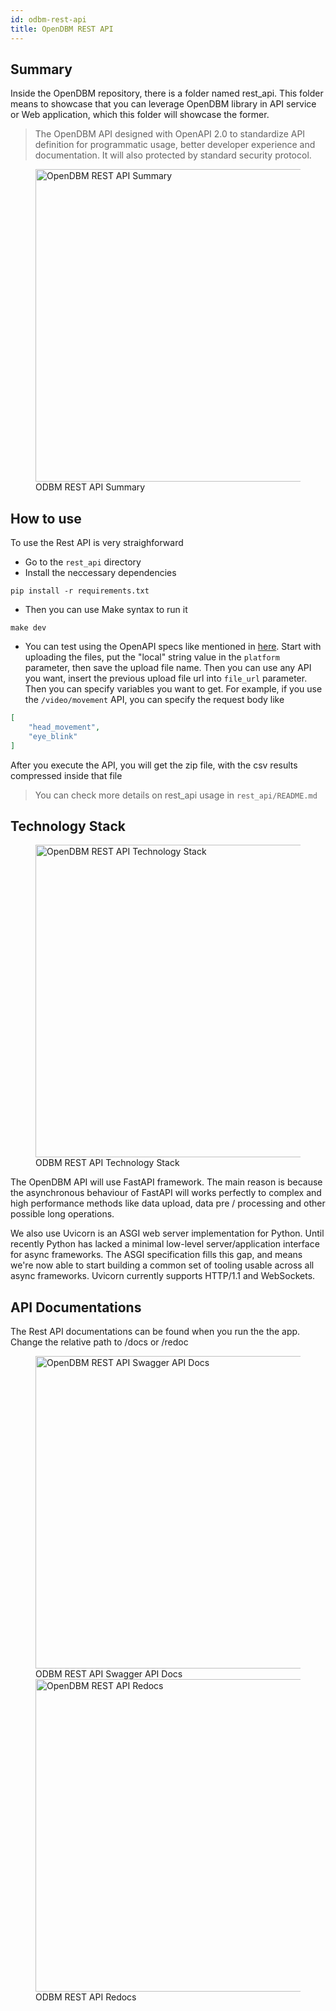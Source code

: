 ```yaml
---
id: odbm-rest-api
title: OpenDBM REST API
---
```


## Summary

Inside the OpenDBM repository, there is a folder named rest_api. This folder means to showcase that you can leverage OpenDBM library in API service or Web application, which this folder will showcase the former. 

> The OpenDBM API designed with OpenAPI 2.0 to standardize API definition for programmatic usage, better developer experience and documentation. It will also protected by standard security protocol. 

<figure>
  <img src="../docs/assets/odbm_api_summary.png" width="500" alt="OpenDBM REST API Summary" />
  <figcaption>ODBM REST API Summary</figcaption>
</figure>

## How to use

To use the Rest API is very straighforward

* Go to the `rest_api` directory
* Install the neccessary dependencies
```commandline
pip install -r requirements.txt
```
* Then you can use Make syntax to run it
```commandline
make dev
```
* You can test using the OpenAPI specs like mentioned in [here](ci-cd-pipeline#unit-tests). Start with uploading the files, put the "local" string value in the `platform` parameter, then save the upload file name. Then you can use any API you want, insert the previous upload file url into `file_url` parameter. Then you can specify variables you want to get. For example, if you use the `/video/movement` API, you can specify the request body like 
```json
[
    "head_movement",
    "eye_blink"
]
```
After you execute the API, you will get the zip file, with the csv results compressed inside that file
> You can check more details on rest_api usage in `rest_api/README.md`

## Technology Stack
<figure>
  <img src="../docs/assets/odbm_tech_stack.png" width="500" alt="OpenDBM REST API Technology Stack" />
  <figcaption>ODBM REST API Technology Stack</figcaption>
</figure>

The OpenDBM API will use FastAPI framework. The main reason is because the asynchronous behaviour of FastAPI will works perfectly to complex and high performance methods like data upload, data pre / processing and other possible long operations.

We also use Uvicorn is an ASGI web server implementation for Python. Until recently Python has lacked a minimal low-level server/application interface for async frameworks. The ASGI specification fills this gap, and means we're now able to start building a common set of tooling usable across all async frameworks. Uvicorn currently supports HTTP/1.1 and WebSockets.

## API Documentations
The Rest API documentations can be found when you run the the app. Change the relative path to /docs or /redoc
<figure>
  <img src="../docs/assets/odbm_api_docs.png" width="500" alt="OpenDBM REST API Swagger API Docs" />
  <figcaption>ODBM REST API Swagger API Docs</figcaption>

  <img src="../docs/assets/odbm_redocs.png" width="500" alt="OpenDBM REST API Redocs" />
  <figcaption>ODBM REST API Redocs</figcaption>
</figure>